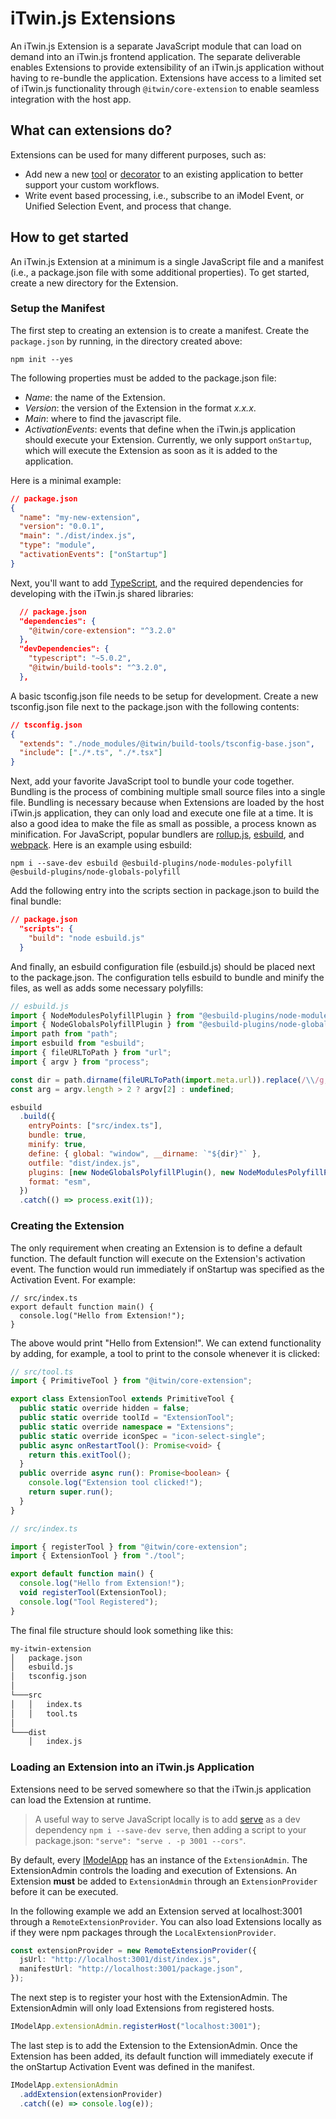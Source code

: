 # iTwin.js Extensions

An iTwin.js Extension is a separate JavaScript module that can load on demand into an iTwin.js frontend application.
The separate deliverable enables Extensions to provide extensibility of an iTwin.js application without having to re-bundle the application.
Extensions have access to a limited set of iTwin.js functionality through `@itwin/core-extension` to enable seamless integration with the host app.

## What can extensions do?

Extensions can be used for many different purposes, such as:

- Add new a new [tool](./Tools.md) or [decorator](./ViewDecorations.md) to an existing application to better support your custom workflows.
- Write event based processing, i.e., subscribe to an iModel Event, or Unified Selection Event, and process that change.

## How to get started

An iTwin.js Extension at a minimum is a single JavaScript file and a manifest (i.e., a package.json file with some additional properties).
To get started, create a new directory for the Extension.

### Setup the Manifest

The first step to creating an extension is to create a manifest.
Create the `package.json` by running, in the directory created above:

```
npm init --yes
```

The following properties must be added to the package.json file:

- _Name_: the name of the Extension.
- _Version_: the version of the Extension in the format _x.x.x_.
- _Main_: where to find the javascript file.
- _ActivationEvents_: events that define when the iTwin.js application should execute your Extension. Currently, we only support `onStartup`, which will execute the Extension as soon as it is added to the application.

Here is a minimal example:

```json
// package.json
{
  "name": "my-new-extension",
  "version": "0.0.1",
  "main": "./dist/index.js",
  "type": "module",
  "activationEvents": ["onStartup"]
}
```

Next, you'll want to add [TypeScript](https://www.typescriptlang.org/), and the required dependencies for developing with the iTwin.js shared libraries:

```json
  // package.json
  "dependencies": {
    "@itwin/core-extension": "^3.2.0"
  },
  "devDependencies": {
    "typescript": "~5.0.2",
    "@itwin/build-tools": "^3.2.0",
  },
```

A basic tsconfig.json file needs to be setup for development. Create a new tsconfig.json file next to the package.json with the following contents:

```json
// tsconfig.json
{
  "extends": "./node_modules/@itwin/build-tools/tsconfig-base.json",
  "include": ["./*.ts", "./*.tsx"]
}
```

Next, add your favorite JavaScript tool to bundle your code together.
Bundling is the process of combining multiple small source files into a single file.
Bundling is necessary because when Extensions are loaded by the host iTwin.js application, they can only load and execute one file at a time.
It is also a good idea to make the file as small as possible, a process known as minification.
For JavaScript, popular bundlers are [rollup.js](https://rollupjs.org/guide/en/), [esbuild](https://esbuild.github.io/), and [webpack](https://webpack.js.org/). Here is an example using esbuild:

```
npm i --save-dev esbuild @esbuild-plugins/node-modules-polyfill @esbuild-plugins/node-globals-polyfill
```

Add the following entry into the scripts section in package.json to build the final bundle:

```json
// package.json
  "scripts": {
    "build": "node esbuild.js"
  }
```

And finally, an esbuild configuration file (esbuild.js) should be placed next to the package.json.
The configuration tells esbuild to bundle and minify the files, as well as adds some necessary polyfills:

```js
// esbuild.js
import { NodeModulesPolyfillPlugin } from "@esbuild-plugins/node-modules-polyfill";
import { NodeGlobalsPolyfillPlugin } from "@esbuild-plugins/node-globals-polyfill";
import path from "path";
import esbuild from "esbuild";
import { fileURLToPath } from "url";
import { argv } from "process";

const dir = path.dirname(fileURLToPath(import.meta.url)).replace(/\\/g, "/");
const arg = argv.length > 2 ? argv[2] : undefined;

esbuild
  .build({
    entryPoints: ["src/index.ts"],
    bundle: true,
    minify: true,
    define: { global: "window", __dirname: `"${dir}"` },
    outfile: "dist/index.js",
    plugins: [new NodeGlobalsPolyfillPlugin(), new NodeModulesPolyfillPlugin()],
    format: "esm",
  })
  .catch(() => process.exit(1));
```

### Creating the Extension

The only requirement when creating an Extension is to define a default function.
The default function will execute on the Extension's activation event.
The function would run immediately if onStartup was specified as the Activation Event.
For example:

```tsx
// src/index.ts
export default function main() {
  console.log("Hello from Extension!");
}
```

The above would print "Hello from Extension!". We can extend functionality by adding, for example, a tool to print to the console whenever it is clicked:

```ts
// src/tool.ts
import { PrimitiveTool } from "@itwin/core-extension";

export class ExtensionTool extends PrimitiveTool {
  public static override hidden = false;
  public static override toolId = "ExtensionTool";
  public static override namespace = "Extensions";
  public static override iconSpec = "icon-select-single";
  public async onRestartTool(): Promise<void> {
    return this.exitTool();
  }
  public override async run(): Promise<boolean> {
    console.log("Extension tool clicked!");
    return super.run();
  }
}
```

```ts
// src/index.ts

import { registerTool } from "@itwin/core-extension";
import { ExtensionTool } from "./tool";

export default function main() {
  console.log("Hello from Extension!");
  void registerTool(ExtensionTool);
  console.log("Tool Registered");
}
```

The final file structure should look something like this:

```txt
my-itwin-extension
│   package.json
│   esbuild.js
│   tsconfig.json
│
└───src
│   │   index.ts
│   │   tool.ts
│
└───dist
    │   index.js
```

### Loading an Extension into an iTwin.js Application

Extensions need to be served somewhere so that the iTwin.js application can load the Extension at runtime.

> A useful way to serve JavaScript locally is to add [serve](https://www.npmjs.com/package/serve) as a dev dependency `npm i --save-dev serve`, then adding a script to your package.json: `"serve": "serve . -p 3001 --cors"`.

By default, every [IModelApp](./IModelApp.md) has an instance of the `ExtensionAdmin`.
The ExtensionAdmin controls the loading and execution of Extensions.
An Extension **must** be added to `ExtensionAdmin` through an `ExtensionProvider` before it can be executed.

In the following example we add an Extension served at localhost:3001 through a `RemoteExtensionProvider`.
You can also load Extensions locally as if they were npm packages through the `LocalExtensionProvider`.

```ts
const extensionProvider = new RemoteExtensionProvider({
  jsUrl: "http://localhost:3001/dist/index.js",
  manifestUrl: "http://localhost:3001/package.json",
});
```

The next step is to register your host with the ExtensionAdmin. The ExtensionAdmin will only load Extensions from registered hosts.

```ts
IModelApp.extensionAdmin.registerHost("localhost:3001");
```

The last step is to add the Extension to the ExtensionAdmin. Once the Extension has been added, its default function will immediately execute if the onStartup Activation Event was defined in the manifest.

```ts
IModelApp.extensionAdmin
  .addExtension(extensionProvider)
  .catch((e) => console.log(e));
```
